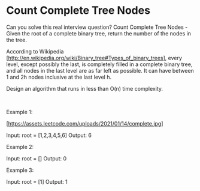 # Count Complete Tree Nodes

Can you solve this real interview question? Count Complete Tree Nodes - Given the root of a complete binary tree, return the number of the nodes in the tree.

According to Wikipedia [http://en.wikipedia.org/wiki/Binary_tree#Types_of_binary_trees], every level, except possibly the last, is completely filled in a complete binary tree, and all nodes in the last level are as far left as possible. It can have between 1 and 2h nodes inclusive at the last level h.

Design an algorithm that runs in less than O(n) time complexity.

 

Example 1:

[https://assets.leetcode.com/uploads/2021/01/14/complete.jpg]


Input: root = [1,2,3,4,5,6]
Output: 6


Example 2:


Input: root = []
Output: 0


Example 3:


Input: root = [1]
Output: 1